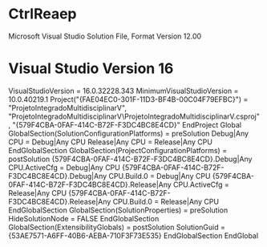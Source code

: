 # CtrlReaep
Microsoft Visual Studio Solution File, Format Version 12.00
# Visual Studio Version 16
VisualStudioVersion = 16.0.32228.343
MinimumVisualStudioVersion = 10.0.40219.1
Project("{FAE04EC0-301F-11D3-BF4B-00C04F79EFBC}") = "ProjetoIntegradoMultidisciplinarV", "ProjetoIntegradoMultidisciplinarV\ProjetoIntegradoMultidisciplinarV.csproj", "{579F4CBA-0FAF-414C-B72F-F3DC4BC8E4CD}"
EndProject
Global
	GlobalSection(SolutionConfigurationPlatforms) = preSolution
		Debug|Any CPU = Debug|Any CPU
		Release|Any CPU = Release|Any CPU
	EndGlobalSection
	GlobalSection(ProjectConfigurationPlatforms) = postSolution
		{579F4CBA-0FAF-414C-B72F-F3DC4BC8E4CD}.Debug|Any CPU.ActiveCfg = Debug|Any CPU
		{579F4CBA-0FAF-414C-B72F-F3DC4BC8E4CD}.Debug|Any CPU.Build.0 = Debug|Any CPU
		{579F4CBA-0FAF-414C-B72F-F3DC4BC8E4CD}.Release|Any CPU.ActiveCfg = Release|Any CPU
		{579F4CBA-0FAF-414C-B72F-F3DC4BC8E4CD}.Release|Any CPU.Build.0 = Release|Any CPU
	EndGlobalSection
	GlobalSection(SolutionProperties) = preSolution
		HideSolutionNode = FALSE
	EndGlobalSection
	GlobalSection(ExtensibilityGlobals) = postSolution
		SolutionGuid = {53AE7571-A6FF-40B6-AEBA-710F3F73E535}
	EndGlobalSection
EndGlobal
